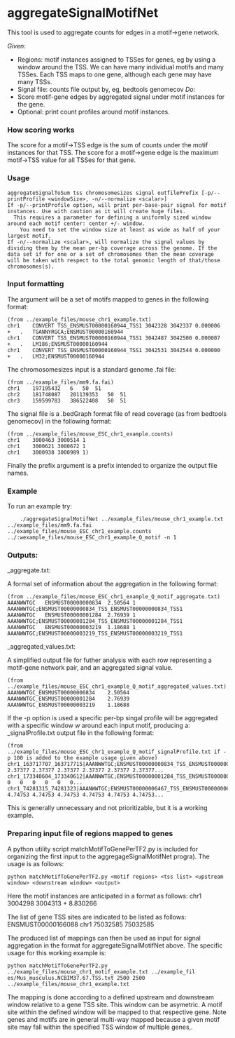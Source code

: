# aggregateSignalMotifNet
This tool is used to aggregate counts for edges in a motif->gene network.

*Given:*
* Regions: motif instances assigned to TSSes for genes, eg by using a window around the TSS. We can have many individual motifs and many TSSes. Each TSS maps to one gene, although each gene may have many TSSs.
* Signal file: counts file output by, eg, bedtools genomecov
*Do:* 
* Score motif-gene edges by aggregated signal under motif instances for the gene.
* Optional: print count profiles around motif instances.


### How scoring works
The score for a motif->TSS edge is the sum of counts under the motif instances for that TSS. 
The score for a motif->gene edge is the maximum motif->TSS value for all TSSes for that gene.

### Usage
```
aggregateSignalToSum tss chromosomesizes signal outfilePrefix [-p/--printProfile <windowSize>, -n/--normalize <scalar>]
If -p/--printProfile option, will print per-base-pair signal for motif instances. Use with caution as it will create huge files. 
  This requires a parameter for defining a uniformly sized window around each motif center: center +/- window.
	You need to set the window size at least as wide as half of your largest motif.
If -n/--normalize <scalar>, will normalize the signal values by dividing them by the mean per-bp coverage across the genome. If the data set if for one or a set of chromosomes then the mean coverage will be taken with respect to the total genomic length of that/those chromosomes(s).
```
### Input formatting

The <tss> argument will be a set of motifs mapped to genes in the following format:

```
(from ../example_files/mouse_chr1_example.txt)
chr1	CONVERT	TSS_ENSMUST00000160944_TSS1	3042328	3042337	0.000006	+	.	TGANNYRGCA;ENSMUST00000160944
chr1	CONVERT	TSS_ENSMUST00000160944_TSS1	3042487	3042500	0.000007	+	.	LM186;ENSMUST00000160944
chr1	CONVERT	TSS_ENSMUST00000160944_TSS1	3042531	3042544	0.000000	+	.	LM32;ENSMUST00000160944
```
	
The chromosomesizes input is a standard genome .fai file:

```
(from ../example_files/mm9.fa.fai)
chr1	197195432	6	50	51
chr2	181748087	201139353	50	51
chr3	159599783	386522408	50	51
```

The signal file is a .bedGraph format file of read coverage (as from bedtools genomecov) in the following format:

```
(from ../example_files/mouse_ESC_chr1_example.counts)
chr1	3000463	3000514	1
chr1	3000621	3000672	1
chr1	3000938	3000989	1)
```

Finally the prefix argument is a prefix intended to organize the output file names. 	
	
### Example

To run an example try:

```
	./aggregateSignalMotifNet ../example_files/mouse_chr1_example.txt ../example_files/mm9.fa.fai ../example_files/mouse_ESC_chr1_example.counts ../:wexample_files/mouse_ESC_chr1_example_Q_motif -n 1
```

### Outputs:

<prefix>_aggregate.txt:
	
A formal set of information about the aggregation in the following format:
```
(from ../example_files/mouse_ESC_chr1_example_Q_motif_aggregate.txt)
AAANWWTGC	ENSMUST00000000834	2.50564	1	AAANWWTGC;ENSMUST00000000834_TSS_ENSMUST00000000834_TSS1
AAANWWTGC	ENSMUST00000001284	2.76939	1	AAANWWTGC;ENSMUST00000001284_TSS_ENSMUST00000001284_TSS1
AAANWWTGC	ENSMUST00000003219	1.18688	1	AAANWWTGC;ENSMUST00000003219_TSS_ENSMUST00000003219_TSS1
```

<prefix>_aggregated_values.txt:

A simplified output file for futher analysis with each row representing a motif-gene network pair, and an aggregated signal value. 
```
(from ../example_files/mouse_ESC_chr1_example_Q_motif_aggregated_values.txt)
AAANWWTGC_ENSMUST00000000834	2.50564
AAANWWTGC_ENSMUST00000001284	2.76939
AAANWWTGC_ENSMUST00000003219	1.18688
```
If the -p option is used a specific per-bp singal profile will be aggregated with a specific window *w* around each input motif, producing a:
<prefix>_signalProfile.txt output file in the following format:
```
(from ../example_files/mouse_ESC_chr1_example_Q_motif_signalProfile.txt if -p 100 is added to the example usage given above)
chr1_163717707_163717715|AAANWWTGC;ENSMUST00000000834_TSS_ENSMUST00000000834_TSS1	2.37377	2.37377	2.37377	2.37377	2.37377	2.37377...
chr1_173340604_173340612|AAANWWTGC;ENSMUST00000001284_TSS_ENSMUST00000001284_TSS1	0	0	0	0	0	0...	
chr1_74281315_74281323|AAANWWTGC;ENSMUST00000006467_TSS_ENSMUST00000006467_TSS1	4.74753	4.74753	4.74753	4.74753	4.74753	4.74753...
```
This is generally unnecessary and not prioritizable, but it is a working example. 

### Preparing input file of regions mapped to genes

A python utility script matchMotifToGenePerTF2.py is included for organizing the first input to the aggregageSignalMotifNet progra). The usage is as follows:
```
python matchMotifToGenePerTF2.py <motif regions> <tss list> <upstream window> <downstream window> <output>
```
Here the motif instances are anticipated in a format as follows:
chr1   3004298 3004313 +   8.830266

The list of gene TSS sites are indicated to be listed as follows:
ENSMUST00000166088 chr1   75032585    75032585

The produced list of mappings can then be used as input for signal aggregation in the format for aggregateSignalMotifNet above. The specific usage for this working example is:

```
python matchMotifToGenePerTF2.py ../example_files/mouse_chr1_motif_example.txt ../example_fil    es/Mus_musculus.NCBIM37.67.TSS.txt 2500 2500 ../example_files/mouse_chr1_example.txt
```

The mapping is done according to a defined upstream and downstream window relative to a gene TSS site. This window can be asymetric. A motif site within the defined window will be mapped to that respective gene. Note genes and motifs are in general multi-way mapped because a given motif site may fall within the specified TSS window of multiple genes,.




